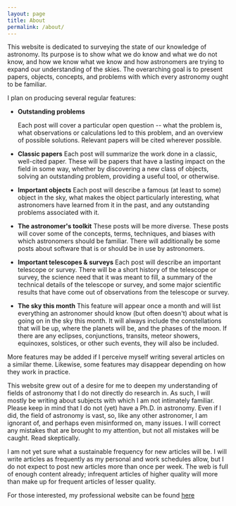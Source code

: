 ```yaml
---
layout: page
title: About
permalink: /about/
---
```


This website is dedicated to surveying the state of our knowledge of
astronomy.  Its purpose is to show what we do know and what we do not know,
and how we know what we know and how astronomers are trying to expand our
understanding of the skies.  The overarching goal is to present papers,
objects, concepts, and problems with which every astronomy ought to be
familiar. 

I plan on producing several regular features:

- **Outstanding problems**

    Each post will cover a particular open question -- what the problem is,
    what observations or calculations led to this problem, and an overview of
    possible solutions.  Relevant papers will be cited wherever possible.

- **Classic papers**
    Each post will summarize the work done in a classic, well-cited paper.
    These will be papers that have a lasting impact on the field in some way,
    whether by discovering a new class of objects, solving an outstanding
    problem, providing a useful tool, or otherwise.  

- **Important objects**
    Each post will describe a famous (at least to some) object in the sky,
    what makes the object particularly interesting, what astronomers have
    learned from it in the past, and any outstanding problems associated with
    it.

- **The astronomer's toolkit**
    These posts will be more diverse.  These posts will cover some of the
    concepts, terms, techniques, and biases with which astronomers should be
    familiar.  There will additionally be some posts about software that is or
    should be in use by astronomers.   

- **Important telescopes & surveys**
    Each post will describe an important telescope or survey.  There will be a
    short history of the telescope or survey, the science need that it was
    meant to fill, a summary of the technical details of the telescope or
    survey, and some major scientific results that have come out of
    observations from the telescope or survey. 

- **The sky this month**
    This feature will appear once a month and will list everything an
    astronomer should know (but often doesn't) about what is going on in the
    sky this month.  It will always include the constellations that will be
    up, where the planets will be, and the phases of the moon.  If there are
    any eclipses, conjunctions, transits, meteor showers, equinoxes,
    solstices, or other such events, they will also be included.

More features may be added if I perceive myself writing several articles on a
similar theme.  Likewise, some features may disappear depending on how they
work in practice. 

This website grew out of a desire for me to deepen my understanding of fields
of astronomy that I do not directly do research in.  As such, I will mostly be
writing about subjects with which I am not intimately familiar.  Please keep
in mind that I do not (yet) have a Ph.D. in astronomy.  Even if I did, the
field of astronomy is vast, so, like any other astronomer, I am ignorant of,
and perhaps even misinformed on, many issues.  I will correct any mistakes
that are brought to my attention, but not all mistakes will be caught.  Read
skeptically.

I am not yet sure what a sustainable frequency for new articles will be.  I
will write articles as frequently as my personal and work schedules allow, but
I do not expect to post new articles more than once per week.  The web is full
of enough content already; infrequent articles of higher quality will more
than make up for frequent articles of lesser quality. 

For those interested, my professional website can be found
[here](http://www.astronomy.ohio-state.edu/~antognini/)
